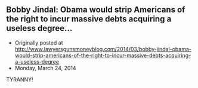 ## Bobby Jindal: Obama would strip Americans of the right to incur massive debts acquiring a useless degree...

 * Originally posted at http://www.lawyersgunsmoneyblog.com/2014/03/bobby-jindal-obama-would-strip-americans-of-the-right-to-incur-massive-debts-acquiring-a-useless-degree
 * Monday, March 24, 2014

TYRANNY!